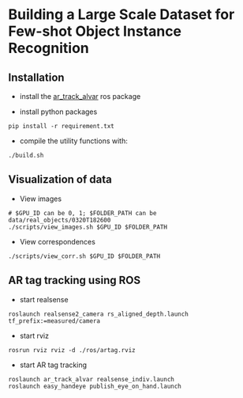 # Building a Large Scale Dataset for Few-shot Object Instance Recognition

## Installation

- install the [ar_track_alvar](http://wiki.ros.org/ar_track_alvar) ros package

- install python packages
```Shell
pip install -r requirement.txt
```

- compile the utility functions with:
```
./build.sh
```

## Visualization of data

- View images
```
# $GPU_ID can be 0, 1; $FOLDER_PATH can be data/real_objects/0320T182600
./scripts/view_images.sh $GPU_ID $FOLDER_PATH
```

- View correspondences
```
./scripts/view_corr.sh $GPU_ID $FOLDER_PATH
```

## AR tag tracking using ROS

- start realsense
```
roslaunch realsense2_camera rs_aligned_depth.launch tf_prefix:=measured/camera
```

- start rviz
```
rosrun rviz rviz -d ./ros/artag.rviz
```

- start AR tag tracking
```
roslaunch ar_track_alvar realsense_indiv.launch
roslaunch easy_handeye publish_eye_on_hand.launch
```
